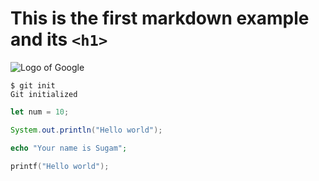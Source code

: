 # This is the first markdown example and its `<h1>`
![Logo of Google](https://upload.wikimedia.org/wikipedia/commons/thumb/c/c1/Google_%22G%22_logo.svg/1200px-Google_%22G%22_logo.svg.png)
```
$ git init
Git initialized
````

``` javascript
let num = 10;
```

``` java
System.out.println("Hello world");
```

``` php
echo "Your name is Sugam";
```

``` c
printf("Hello world");
```
